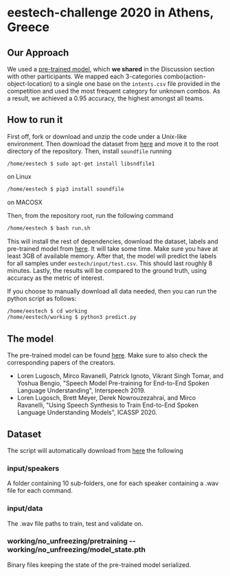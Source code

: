 # eestech-challenge 2020 in Athens, Greece

## Our Approach

We used a [pre-trained model](https://github.com/lorenlugosch/end-to-end-SLU),
which **we shared** in the Discussion section with other participants.
We mapped each 3-categories combo(action-object-location) to a single one
base on the `intents.csv` file provided in the competition and used
the most frequent category for unknown combos. As a result, we achieved a 0.95 accuracy,
the highest amongst all teams.

## How to run it

First off, fork or download and unzip the code under a Unix-like environment.
Then download the dataset from
[here](https://drive.google.com/uc?id=12xFxMdlEe9puoEU6nwDoqlrCk9EDOr3_&export=download)
and move it to the root directory of the repository.
Then, install `soundfile` running

```dotnetcli
/home/eestech $ sudo apt-get install libsndfile1
```

on Linux

```bash
/home/eestech $ pip3 install soundfile
```

on MACOSX

Then, from the repository root, run the following command

```bash
/home/eestech $ bash run.sh
```

This will install the rest of dependencies,
download the dataset, labels and pre-trained model from
[here](http://users.uoa.gr/~sdi1500071/eestech/).
It will take some time.
Make sure you have at least 3GB of available memory.
After that, the model will predict the labels for all samples
under `eestech/input/test.csv`. This should last roughly 8 minutes.
Lastly, the results will be compared to the ground truth, using accuracy as the metric of interest.

If you choose to manually download all data needed, then you can run the python script as follows:

```bash
/home/eestech $ cd working
/home/eestech/working $ python3 predict.py
```

## The model

The pre-trained model can be found
[here](https://github.com/lorenlugosch/end-to-end-SLU).
Make sure to also check the corresponding papers of the creators.

- Loren Lugosch, Mirco Ravanelli, Patrick Ignoto, Vikrant Singh Tomar,
and Yoshua Bengio,
"Speech Model Pre-training for End-to-End Spoken Language Understanding",
Interspeech 2019.
- Loren Lugosch, Brett Meyer, Derek Nowrouzezahrai, and Mirco Ravanelli,
"Using Speech Synthesis to Train End-to-End Spoken Language Understanding Models",
ICASSP 2020.

## Dataset

The script will automatically download from
[here](http://users.uoa.gr/~sdi1500071/eestech/) the following

### input/speakers

A folder containing 10 sub-folders, one for each speaker
containing a .wav file for each command.

### input/data

The .wav file paths to train, test and validate on.

### working/no_unfreezing/pretraining -- working/no_unfreezing/model_state.pth

Binary files keeping the state of the pre-trained model serialized.
